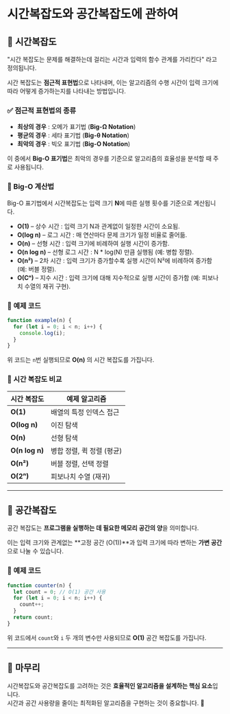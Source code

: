 # 시간복잡도와 공간복잡도에 관하여

## 📌 시간복잡도

"시간 복잡도는 문제를 해결하는데 걸리는 시간과 입력의 함수 관계를 가리킨다" 라고 정의됩니다.

시간 복잡도는 **점근적 표현법**으로 나타내며, 이는 알고리즘의 수행 시간이 입력 크기에 따라 어떻게 증가하는지를 나타내는 방법입니다.

### ✅ 점근적 표현법의 종류

- **최상의 경우** : 오메가 표기법 (**Big-Ω Notation**)
- **평균의 경우** : 세타 표기법 (**Big-θ Notation**)
- **최악의 경우** : 빅오 표기법 (**Big-O Notation**)

이 중에서 **Big-O 표기법**은 최악의 경우를 기준으로 알고리즘의 효율성을 분석할 때 주로 사용됩니다.

### 📌 Big-O 계산법

Big-O 표기법에서 시간복잡도는 입력 크기 **N**에 따른 실행 횟수를 기준으로 계산됩니다.

- **O(1)** – 상수 시간 : 입력 크기 N과 관계없이 일정한 시간이 소요됨.
- **O(log n)** – 로그 시간 : 매 연산마다 문제 크기가 일정 비율로 줄어듦.
- **O(n)** – 선형 시간 : 입력 크기에 비례하여 실행 시간이 증가함.
- **O(n log n)** – 선형 로그 시간 : N \* log(N) 만큼 실행됨 (예: 병합 정렬).
- **O(n²)** – 2차 시간 : 입력 크기가 증가할수록 실행 시간이 N²에 비례하여 증가함 (예: 버블 정렬).
- **O(Cⁿ)** – 지수 시간 : 입력 크기에 대해 지수적으로 실행 시간이 증가함 (예: 피보나치 수열의 재귀 구현).

### 🔎 예제 코드

```js
function example(n) {
  for (let i = 0; i < n; i++) {
    console.log(i);
  }
}
```

위 코드는 `n`번 실행되므로 **O(n)** 의 시간 복잡도를 가집니다.

### 🔹 시간 복잡도 비교

| 시간 복잡도    | 예제 알고리즘             |
| -------------- | ------------------------- |
| **O(1)**       | 배열의 특정 인덱스 접근   |
| **O(log n)**   | 이진 탐색                 |
| **O(n)**       | 선형 탐색                 |
| **O(n log n)** | 병합 정렬, 퀵 정렬 (평균) |
| **O(n²)**      | 버블 정렬, 선택 정렬      |
| **O(2ⁿ)**      | 피보나치 수열 (재귀)      |

---

## 📌 공간복잡도

공간 복잡도는 **프로그램을 실행하는 데 필요한 메모리 공간의 양**을 의미합니다.

이는 입력 크기와 관계없는 **고정 공간 (O(1))**과 입력 크기에 따라 변하는 **가변 공간**으로 나눌 수 있습니다.

### 🔎 예제 코드

```js
function counter(n) {
  let count = 0; // O(1) 공간 사용
  for (let i = 0; i < n; i++) {
    count++;
  }
  return count;
}
```

위 코드에서 `count`와 `i` 두 개의 변수만 사용되므로 **O(1)** 공간 복잡도를 가집니다.

---

## 🎯 마무리

시간복잡도와 공간복잡도를 고려하는 것은 **효율적인 알고리즘을 설계하는 핵심 요소**입니다.  
시간과 공간 사용량을 줄이는 최적화된 알고리즘을 구현하는 것이 중요합니다. 🚀
